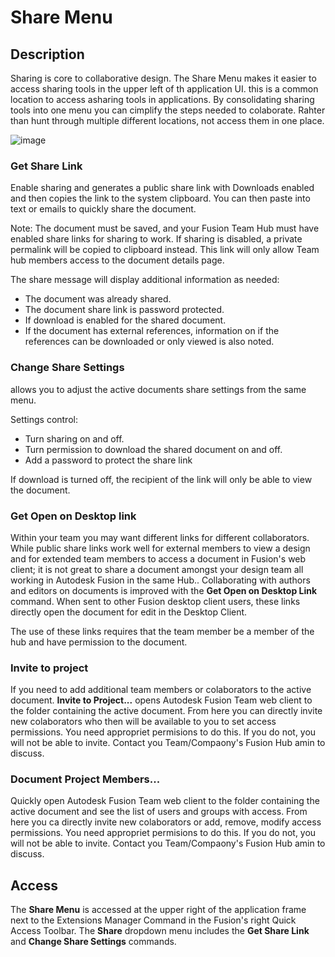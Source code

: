 # Share Menu

## Description

Sharing is core to collaborative design. The Share Menu makes it easier to access sharing tools in the upper left of th application UI. this is a common location to access asharing tools in applications.
By consolidating sharing tools into one menu you can cimplify the steps needed to colaborate. Rahter than hunt through multiple different locations, not access them in one place.

![image](https://github.com/user-attachments/assets/d7a4c0a0-f2ba-4fb4-aacc-4d221eb61475)


### Get Share Link

Enable sharing and generates a public share link with Downloads enabled and then copies the link to the system clipboard. You can then paste into text or emails to quickly share the document.

Note:
The document must be saved, and your Fusion Team Hub must have enabled share links for sharing to work. If sharing is disabled, a private permalink will be copied to clipboard instead. This link will only allow Team hub members access to the document details page.

The share message will display additional information as needed:

- The document was already shared.
- The document share link is password protected.
- If download is enabled for the shared document.
- If the document has external references, information on if the references can be downloaded or only viewed is also noted.

### Change Share Settings

allows you to adjust the active documents share settings from the same menu.

Settings control:

- Turn sharing on and off.
- Turn permission to download the shared document on and off.
- Add a password to protect the share link

If download is turned off, the recipient of the link will only be able to view the document.

### Get Open on Desktop link

Within your team you may want different links for different collaborators. While public share links work well for external members to view a design and for extended team members to access a document in Fusion's web client; it is not great to share a document amongst your design team all working in Autodesk Fusion in the same Hub.. Collaborating with authors and editors on documents is improved with the **Get Open on Desktop Link** command. When sent to other Fusion desktop client users, these links directly open the document for edit in the Desktop Client.

The use of these links requires that the team member be a member of the hub and have permission to the document.

### Invite to project

If you need to add additional team members or colaborators to the active document. **Invite to Project...** opens Autodesk Fusion Team web client to the folder containing the active document. From here you can directly invite new colaborators who then will be available to you to set access permissions.  You need appropriet permisions to do this. If you do not, you will not be able to invite. Contact you Team/Compaony's Fusion Hub amin to discuss.


### Document Project Members...

Quickly open Autodesk Fusion Team web client to the folder containing the active document and see the list of users and groups with access. From here you ca directly invite new colaborators or add, remove, modify access permissions.  You need appropriet permisions to do this. If you do not, you will not be able to invite. Contact you Team/Compaony's Fusion Hub amin to discuss.

## Access

The **Share Menu**  is accessed at the upper right of the application frame next to the Extensions Manager Command in the Fusion's right Quick Access Toolbar. The **Share** dropdown menu includes the **Get Share Link** and **Change Share Settings** commands.
